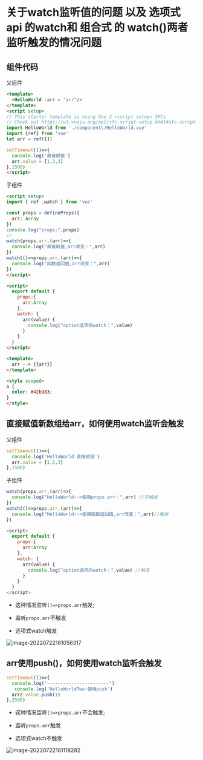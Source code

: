 # 关于watch监听值的问题 以及 选项式 api 的watch和 组合式 的 watch()两者监听触发的情况问题

## 组件代码

父组件

```html
<template>
  <HelloWorld :arr = "arr"/>
</template>
<script setup>
// This starter template is using Vue 3 <script setup> SFCs
// Check out https://v3.vuejs.org/api/sfc-script-setup.html#sfc-script-setup
import HelloWorld from './components/HelloWorld.vue'
import {ref} from 'vue'
let arr = ref([])

setTimeout(()=>{
  console.log('直接赋值')
  arr.value = [1,2,3]
},1500)
</script>
```

子组件

```html
<script setup>
import { ref ,watch } from 'vue'

const props = defineProps({
  arr: Array
})
console.log("props:",props)
//
watch(props.arr,(arr)=>{
  console.log("直接取值,arr改变：",arr)
})
watch(()=>props.arr,(arr)=>{
  console.log("函数返回值,arr改变：",arr)
})
</script>

<script>
  export default {
    props:{
      arr:Array
    },
    watch: {
      arr(value) {
        console.log("option选项的watch：",value)
      }
    }
  }
</script>

<template>
  arr --> {{arr}}
</template>

<style scoped>
a {
  color: #42b983;
}
</style>

```

## 直接赋值新数组给arr，如何使用watch监听会触发

父组件

```js
setTimeout(()=>{
  console.log('HelloWorld-直接赋值')
  arr.value = [1,2,3]
},1500)
```

子组件

```js
watch(props.arr,(arr)=>{
  console.log("HelloWorld-->使用props.arr：",arr) //不触发
})
watch(()=>props.arr,(arr)=>{
  console.log("HelloWorld-->使用函数返回值,arr改变：",arr)//触发
})

<script>
  export default {
    props:{
      arr:Array
    },
    watch: {
      arr(value) {
        console.log("option选项的watch：",value) //触发
      }
    }
  }
</script>
```

- 这种情况监听`()=>props.arr`触发;

- 监听`props.arr`不触发

- 选项式watch触发

![image-20220722161056317](https://s2.loli.net/2022/07/22/lXaDOV53PsUJIcq.png)

## arr使用push()，如何使用watch监听会触发

```js
setTimeout(()=>{
  console.log("-----------------------")
   console.log('HelloWorldTwo-使用push')
  arr2.value.push(1)
},2500)
```

- 这种情况监听`()=>props.arr`不会触发;

- 监听`props.arr`触发

- 选项式watch不触发

![image-20220722161118282](https://s2.loli.net/2022/07/22/r5quDRjVn2ZcMxQ.png)